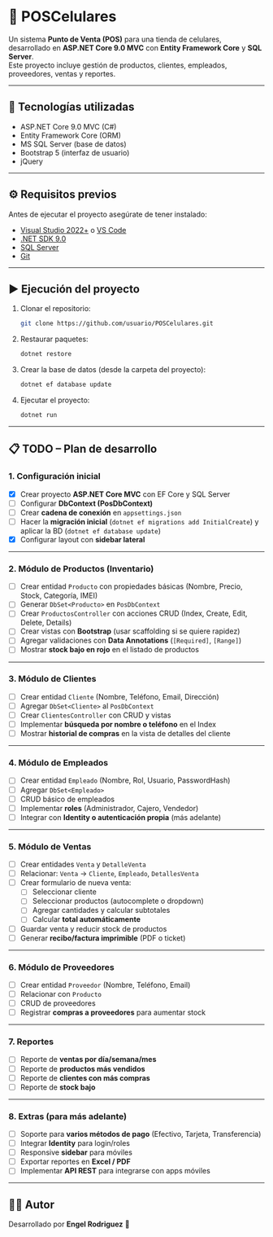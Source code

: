 # 📱 POSCelulares

Un sistema **Punto de Venta (POS)** para una tienda de celulares, desarrollado en **ASP.NET Core 9.0 MVC** con **Entity Framework Core** y **SQL Server**.  
Este proyecto incluye gestión de productos, clientes, empleados, proveedores, ventas y reportes.

---

## 🚀 Tecnologías utilizadas
- ASP.NET Core 9.0 MVC (C#)
- Entity Framework Core (ORM)
- MS SQL Server (base de datos)
- Bootstrap 5 (interfaz de usuario)
- jQuery

---

## ⚙️ Requisitos previos
Antes de ejecutar el proyecto asegúrate de tener instalado:
- [Visual Studio 2022+](https://visualstudio.microsoft.com/) o [VS Code](https://code.visualstudio.com/)
- [.NET SDK 9.0](https://dotnet.microsoft.com/)
- [SQL Server](https://www.microsoft.com/sql-server)
- [Git](https://git-scm.com/)

---

## ▶️ Ejecución del proyecto
1. Clonar el repositorio:
   ```bash
   git clone https://github.com/usuario/POSCelulares.git
   ```
2. Restaurar paquetes:
   ```bash
   dotnet restore
   ```
3. Crear la base de datos (desde la carpeta del proyecto):
   ```bash
   dotnet ef database update
   ```
4. Ejecutar el proyecto:
   ```bash
   dotnet run
   ```

---

## 📋 TODO – Plan de desarrollo

### 1. Configuración inicial
- [X] Crear proyecto **ASP.NET Core MVC** con EF Core y SQL Server  
- [ ] Configurar **DbContext (PosDbContext)**  
- [ ] Crear **cadena de conexión** en `appsettings.json`  
- [ ] Hacer la **migración inicial** (`dotnet ef migrations add InitialCreate`) y aplicar la BD (`dotnet ef database update`)  
- [X] Configurar layout con **sidebar lateral**  

---

### 2. Módulo de Productos (Inventario)
- [ ] Crear entidad `Producto` con propiedades básicas (Nombre, Precio, Stock, Categoría, IMEI)  
- [ ] Generar `DbSet<Producto>` en `PosDbContext`  
- [ ] Crear `ProductosController` con acciones CRUD (Index, Create, Edit, Delete, Details)  
- [ ] Crear vistas con **Bootstrap** (usar scaffolding si se quiere rapidez)  
- [ ] Agregar validaciones con **Data Annotations** (`[Required]`, `[Range]`)  
- [ ] Mostrar **stock bajo en rojo** en el listado de productos  

---

### 3. Módulo de Clientes
- [ ] Crear entidad `Cliente` (Nombre, Teléfono, Email, Dirección)  
- [ ] Agregar `DbSet<Cliente>` al `PosDbContext`  
- [ ] Crear `ClientesController` con CRUD y vistas  
- [ ] Implementar **búsqueda por nombre o teléfono** en el Index  
- [ ] Mostrar **historial de compras** en la vista de detalles del cliente  

---

### 4. Módulo de Empleados
- [ ] Crear entidad `Empleado` (Nombre, Rol, Usuario, PasswordHash)  
- [ ] Agregar `DbSet<Empleado>`  
- [ ] CRUD básico de empleados  
- [ ] Implementar **roles** (Administrador, Cajero, Vendedor)  
- [ ] Integrar con **Identity o autenticación propia** (más adelante)  

---

### 5. Módulo de Ventas
- [ ] Crear entidades `Venta` y `DetalleVenta`  
- [ ] Relacionar: `Venta` → `Cliente`, `Empleado`, `DetallesVenta`  
- [ ] Crear formulario de nueva venta:  
  - [ ] Seleccionar cliente  
  - [ ] Seleccionar productos (autocomplete o dropdown)  
  - [ ] Agregar cantidades y calcular subtotales  
  - [ ] Calcular **total automáticamente**  
- [ ] Guardar venta y reducir stock de productos  
- [ ] Generar **recibo/factura imprimible** (PDF o ticket)  

---

### 6. Módulo de Proveedores
- [ ] Crear entidad `Proveedor` (Nombre, Teléfono, Email)  
- [ ] Relacionar con `Producto`  
- [ ] CRUD de proveedores  
- [ ] Registrar **compras a proveedores** para aumentar stock  

---

### 7. Reportes
- [ ] Reporte de **ventas por día/semana/mes**  
- [ ] Reporte de **productos más vendidos**  
- [ ] Reporte de **clientes con más compras**  
- [ ] Reporte de **stock bajo**  

---

### 8. Extras (para más adelante)
- [ ] Soporte para **varios métodos de pago** (Efectivo, Tarjeta, Transferencia)  
- [ ] Integrar **Identity** para login/roles  
- [ ] Responsive **sidebar** para móviles  
- [ ] Exportar reportes en **Excel / PDF**  
- [ ] Implementar **API REST** para integrarse con apps móviles  

---

## 👨‍💻 Autor
Desarrollado por **Engel Rodriguez** 🚀

